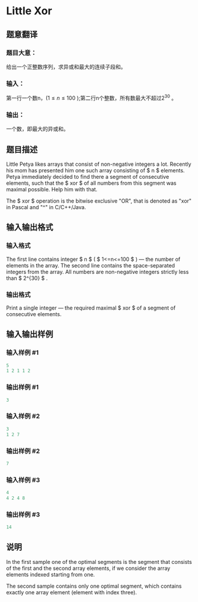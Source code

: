 # Little Xor

## 题意翻译

### 题目大意：

给出一个正整数序列，求异或和最大的连续子段和。

### 输入：

第一行一个数n，($1\leq n\leq 100$ );第二行n个整数，所有数最大不超过$2^{30}$ 。

### 输出：

一个数，即最大的异或和。

## 题目描述

Little Petya likes arrays that consist of non-negative integers a lot. Recently his mom has presented him one such array consisting of $ n $ elements. Petya immediately decided to find there a segment of consecutive elements, such that the $ xor $ of all numbers from this segment was maximal possible. Help him with that.

The $ xor $ operation is the bitwise exclusive "OR", that is denoted as "xor" in Pascal and "^" in C/C++/Java.

## 输入输出格式

### 输入格式

The first line contains integer $ n $ ( $ 1<=n<=100 $ ) — the number of elements in the array. The second line contains the space-separated integers from the array. All numbers are non-negative integers strictly less than $ 2^{30} $ .

### 输出格式

Print a single integer — the required maximal $ xor $ of a segment of consecutive elements.

## 输入输出样例

### 输入样例 #1

```cpp
5
1 2 1 1 2

```
### 输出样例 #1

```cpp
3

```
### 输入样例 #2

```cpp
3
1 2 7

```
### 输出样例 #2

```cpp
7

```
### 输入样例 #3

```cpp
4
4 2 4 8

```
### 输出样例 #3

```cpp
14

```
## 说明

In the first sample one of the optimal segments is the segment that consists of the first and the second array elements, if we consider the array elements indexed starting from one.

The second sample contains only one optimal segment, which contains exactly one array element (element with index three).

